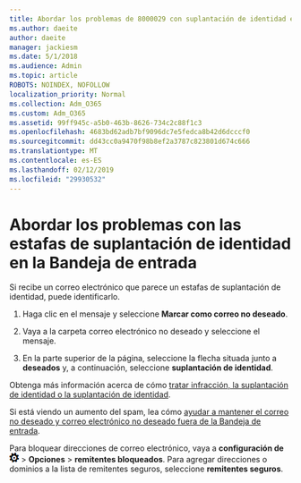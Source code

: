 ```yaml
---
title: Abordar los problemas de 8000029 con suplantación de identidad en Outlook.com
ms.author: daeite
author: daeite
manager: jackiesm
ms.date: 5/1/2018
ms.audience: Admin
ms.topic: article
ROBOTS: NOINDEX, NOFOLLOW
localization_priority: Normal
ms.collection: Adm_O365
ms.custom: Adm_O365
ms.assetid: 99ff945c-a5b0-463b-8626-734c2c88f1c3
ms.openlocfilehash: 4683bd62adb7bf9096dc7e5fedca8b42d6dcccf0
ms.sourcegitcommit: dd43cc0a9470f98b8ef2a3787c823801d674c666
ms.translationtype: MT
ms.contentlocale: es-ES
ms.lasthandoff: 02/12/2019
ms.locfileid: "29930532"
---
```

# <a name="deal-with-phishing-scams-in-your-inbox"></a>Abordar los problemas con las estafas de suplantación de identidad en la Bandeja de entrada

Si recibe un correo electrónico que parece un estafas de suplantación de identidad, puede identificarlo.
  
1. Haga clic en el mensaje y seleccione **Marcar como correo no deseado**. 
    
2. Vaya a la carpeta correo electrónico no deseado y seleccione el mensaje.
    
3. En la parte superior de la página, seleccione la flecha situada junto a **deseados** y, a continuación, seleccione **suplantación de identidad**. 
    
Obtenga más información acerca de cómo [tratar infracción, la suplantación de identidad o la suplantación de identidad](https://go.microsoft.com/fwlink/p/?linkid=873139).
  
Si está viendo un aumento del spam, lea cómo [ayudar a mantener el correo no deseado y correo electrónico no deseado fuera de la Bandeja de entrada](https://go.microsoft.com/fwlink/p/?linkid=873140).
  
Para bloquear direcciones de correo electrónico, vaya a **configuración de**![configuración de](media/f4b2e798-fff1-4a14-931f-5677a4543b58.png) \> **Opciones** \> **remitentes bloqueados**. Para agregar direcciones o dominios a la lista de remitentes seguros, seleccione **remitentes seguros**. 
  

